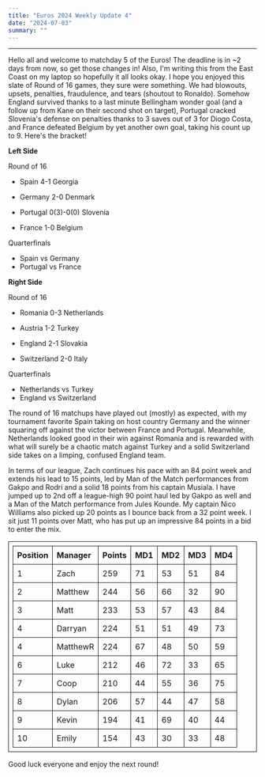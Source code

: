 ```yaml
---
title: "Euros 2024 Weekly Update 4"
date: "2024-07-03"
summary: ""
---
```


<style>
table, th, td {
    table-layout: fixed;
    border-collapse: collapse;
    border: 1px solid;
    padding: 0.5rem;
    margin-left: auto;
    margin-right: auto;
}
.center-bold {
    text-align: center;
    font-weight: bold;
}
</style>

---

Hello all and welcome to matchday 5 of the Euros! The deadline is in ~2 days from now, so get those changes in! Also, I'm writing this from the East Coast on my laptop so hopefully it all looks okay. I hope you enjoyed this slate of Round of 16 games, they sure were something. We had blowouts, upsets, penalties, fraudulence, and tears (shoutout to Ronaldo). Somehow England survived thanks to a last minute Bellingham wonder goal (and a follow up from Kane on their second shot on target), Portugal cracked Slovenia's defense on penalties thanks to 3 saves out of 3 for Diogo Costa, and France defeated Belgium by yet another own goal, taking his count up to 9. Here's the bracket!

**Left Side**

Round of 16

- Spain 4-1 Georgia
- Germany 2-0 Denmark

- Portugal 0(3)-0(0) Slovenia
- France 1-0 Belgium

Quarterfinals

- Spain vs Germany
- Portugal vs France

**Right Side**

Round of 16

- Romania 0-3 Netherlands
- Austria 1-2 Turkey

- England 2-1 Slovakia
- Switzerland 2-0 Italy

Quarterfinals

- Netherlands vs Turkey
- England vs Switzerland

The round of 16 matchups have played out (mostly) as expected, with my tournament favorite Spain taking on host country Germany and the winner squaring off against the victor between France and Portugal. Meanwhile, Netherlands looked good in their win against Romania and is rewarded with what will surely be a chaotic match against Turkey and a solid Switzerland side takes on a limping, confused England team.

In terms of our league, Zach continues his pace with an 84 point week and extends his lead to 15 points, led by Man of the Match performances from Gakpo and Rodri and a solid 18 points from his captain Musiala. I have jumped up to 2nd off a league-high 90 point haul led by Gakpo as well and a Man of the Match performance from Jules Kounde. My captain Nico Williams also picked up 20 points as I bounce back from a 32 point week. I sit just 11 points over Matt, who has put up an impressive 84 points in a bid to enter the mix.

| Position | Manager  | Points | MD1 | MD2 | MD3 | MD4 |
| :------- | :------- | :----- | :-- | :-- | :-- | :-- |
| 1        | Zach     | 259    | 71  | 53  | 51  | 84  |
| 2        | Matthew  | 244    | 56  | 66  | 32  | 90  |
| 3        | Matt     | 233    | 53  | 57  | 43  | 84  |
| 4        | Darryan  | 224    | 51  | 51  | 49  | 73  |
| 4        | MatthewR | 224    | 67  | 48  | 50  | 59  |
| 6        | Luke     | 212    | 46  | 72  | 33  | 65  |
| 7        | Coop     | 210    | 44  | 55  | 36  | 75  |
| 8        | Dylan    | 206    | 57  | 44  | 47  | 58  |
| 9        | Kevin    | 194    | 41  | 69  | 40  | 44  |
| 10       | Emily    | 154    | 43  | 30  | 33  | 48  |

Good luck everyone and enjoy the next round!
